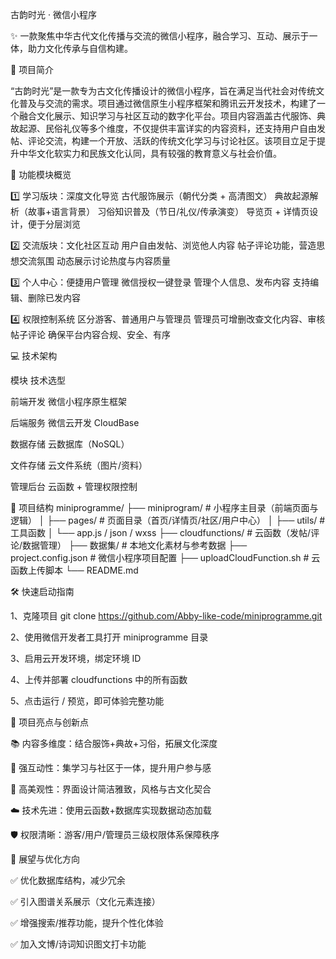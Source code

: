 古韵时光 · 微信小程序

✨ 一款聚焦中华古代文化传播与交流的微信小程序，融合学习、互动、展示于一体，助力文化传承与自信构建。

📌 项目简介

“古韵时光”是一款专为古文化传播设计的微信小程序，旨在满足当代社会对传统文化普及与交流的需求。项目通过微信原生小程序框架和腾讯云开发技术，构建了一个融合文化展示、知识学习与社区互动的数字化平台。项目内容涵盖古代服饰、典故起源、民俗礼仪等多个维度，不仅提供丰富详实的内容资料，还支持用户自由发帖、评论交流，构建一个开放、活跃的传统文化学习与讨论社区。该项目立足于提升中华文化软实力和民族文化认同，具有较强的教育意义与社会价值。

🚀 功能模块概览

1️⃣ 学习版块：深度文化导览
古代服饰展示（朝代分类 + 高清图文）
典故起源解析（故事+语言背景）
习俗知识普及（节日/礼仪/传承演变）
导览页 + 详情页设计，便于分层浏览

2️⃣ 交流版块：文化社区互动
用户自由发帖、浏览他人内容
帖子评论功能，营造思想交流氛围
动态展示讨论热度与内容质量

3️⃣ 个人中心：便捷用户管理
微信授权一键登录
管理个人信息、发布内容
支持编辑、删除已发内容

4️⃣ 权限控制系统
区分游客、普通用户与管理员
管理员可增删改查文化内容、审核帖子评论
确保平台内容合规、安全、有序

💻 技术架构

模块	    技术选型

前端开发	微信小程序原生框架

后端服务	微信云开发 CloudBase

数据存储	云数据库（NoSQL）

文件存储	云文件系统（图片/资料）

管理后台	云函数 + 管理权限控制

📂 项目结构
miniprogramme/
├── miniprogram/             # 小程序主目录（前端页面与逻辑）
│   ├── pages/               # 页面目录（首页/详情页/社区/用户中心）
│   ├── utils/               # 工具函数
│   └── app.js / json / wxss
├── cloudfunctions/          # 云函数（发帖/评论/数据管理）
├── 数据集/                  # 本地文化素材与参考数据
├── project.config.json      # 微信小程序项目配置
├── uploadCloudFunction.sh   # 云函数上传脚本
└── README.md

🛠️ 快速启动指南

1、克隆项目
git clone https://github.com/Abby-like-code/miniprogramme.git

2、使用微信开发者工具打开 miniprogramme 目录

3、启用云开发环境，绑定环境 ID

4、上传并部署 cloudfunctions 中的所有函数

5、点击运行 / 预览，即可体验完整功能

🧠 项目亮点与创新点

📚 内容多维度：结合服饰+典故+习俗，拓展文化深度

💬 强互动性：集学习与社区于一体，提升用户参与感

🎨 高美观性：界面设计简洁雅致，风格与古文化契合

☁️ 技术先进：使用云函数+数据库实现数据动态加载

🛡 权限清晰：游客/用户/管理员三级权限体系保障秩序


🔮 展望与优化方向

✅ 优化数据库结构，减少冗余

✅ 引入图谱关系展示（文化元素连接）

✅ 增强搜索/推荐功能，提升个性化体验

✅ 加入文博/诗词知识图文打卡功能


